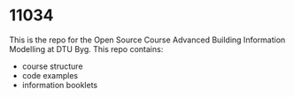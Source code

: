 # 11034
 This is the repo for the Open Source Course Advanced Building Information Modelling at DTU Byg. This repo contains:
 * course structure
 * code examples
 * information booklets
